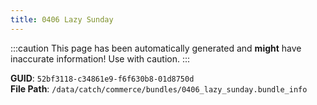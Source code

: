 ```yaml
---
title: 0406 Lazy Sunday
---
```


:::caution
This page has been automatically generated and **might** have inaccurate information!
Use with caution.
:::

**GUID**: `52bf3118-c34861e9-f6f630b8-01d8750d`  
**File Path**: `/data/catch/commerce/bundles/0406_lazy_sunday.bundle_info`
